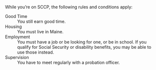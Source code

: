 While you’re on SCCP, the following rules and conditions apply:

<dl>
<dt>Good Time</dt>
<dd>You still earn good time.</dd>
<dt>Housing</dt>
<dd>You must live in Maine.</dd>
<dt>Employment</dt>
<dd>You must have a job or be looking for one, or be in school. If you qualify for Social Security or disability benefits, you may be able to use those instead.</dd>
<dt>Supervision</dt>
<dd>You have to meet regularly with a probation officer.</dd>
</dl>
